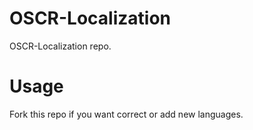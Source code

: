 # OSCR-Localization
OSCR-Localization repo.

# Usage

Fork this repo if you want correct or add new languages.
